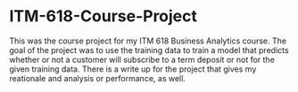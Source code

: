 # ITM-618-Course-Project

This was the course project for my ITM 618 Business Analytics course. The goal of the project was to use the training data to train a model that predicts whether or not a customer will subscribe to a term deposit or not for the given training data. There is a write up for the project that gives my reationale and analysis or performance, as well. 
